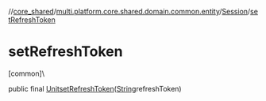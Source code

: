 //[core_shared](../../../index.md)/[multi.platform.core.shared.domain.common.entity](../index.md)/[Session](index.md)/[setRefreshToken](set-refresh-token.md)

# setRefreshToken

[common]\

public final [Unit](https://kotlinlang.org/api/latest/jvm/stdlib/kotlin/-unit/index.html)[setRefreshToken](set-refresh-token.md)([String](https://developer.android.com/reference/kotlin/java/lang/String.html)refreshToken)
